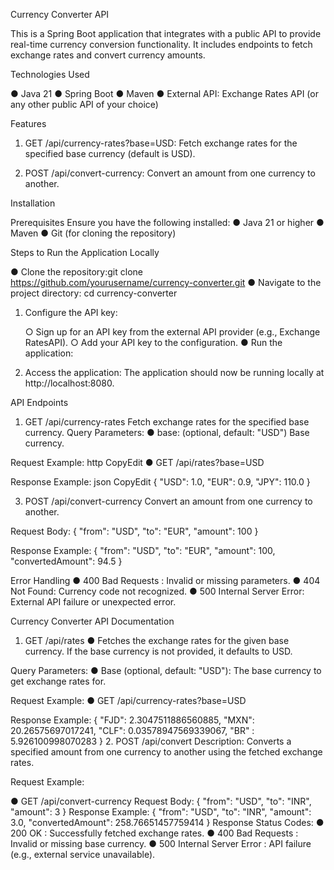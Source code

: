 Currency Converter API

This is a Spring Boot application that integrates with a public API to provide real-time
currency conversion functionality. It includes endpoints to fetch exchange rates and convert
currency amounts.

Technologies Used

● Java 21
● Spring Boot
● Maven
● External API: Exchange Rates API (or any other public API of your choice)

Features

1. GET /api/currency-rates?base=USD: Fetch exchange rates for the specified base currency
(default is USD).

2. POST /api/convert-currency: Convert an amount from one currency to another.
   
Installation

Prerequisites
Ensure you have the following installed:
  ● Java 21 or higher
  ● Maven
  ● Git (for cloning the repository)

Steps to Run the Application Locally

  ● Clone the repository:git clone https://github.com/yourusername/currency-converter.git
  ● Navigate to the project directory: cd currency-converter

1. Configure the API key:
   
	○ Sign up for an API key from the external API provider (e.g., Exchange RatesAPI).
	○ Add your API key to the configuration.
	● Run the application:

2. Access the application: The application should now be running locally at http://localhost:8080.
   
API Endpoints

1. GET /api/currency-rates
    Fetch exchange rates for the specified base currency.
Query Parameters:
    ● base: (optional, default: "USD") Base currency.

Request Example:
  http
  CopyEdit
	  ● GET /api/rates?base=USD
 
Response Example:
  json
  CopyEdit
    {
      "USD": 1.0,
      "EUR": 0.9,
      "JPY": 110.0
    }
    
3. POST /api/convert-currency
  Convert an amount from one currency to another.

Request Body:
    {
      "from": "USD",
      "to": "EUR",
      "amount": 100
    }
    
Response Example:
  {
    "from": "USD",
    "to": "EUR",
    "amount": 100,
    "convertedAmount": 94.5
  }
  
Error Handling
  ● 400 Bad Requests : Invalid or missing parameters.
  ● 404 Not Found: Currency code not recognized.
  ● 500 Internal Server Error: External API failure or unexpected error.

  Currency Converter API Documentation
  
  1. GET /api/rates
    ● Fetches the exchange rates for the given base currency. If the base currency is not provided, it defaults to USD.
 
 Query Parameters:
    ● Base (optional, default: "USD"): The base currency to get exchange rates for.
    
Request Example:
    ● GET /api/currency-rates?base=USD

Response Example:
    {
     "FJD": 2.3047511886560885,
     "MXN": 20.26575697017241,
     "CLF": 0.03578947569339067,
     "BR" : 5.926100998070283
     }
2. POST /api/convert
    Description: Converts a specified amount from one currency to another using the fetched exchange rates.

Request Example:

  ● GET /api/convert-currency
      Request Body:
        {
         "from": "USD",
         "to": "INR",
         "amount": 3
        }
 Response Example:
      {
       "from": "USD",
       "to": "INR",
        "amount": 3.0,
        "convertedAmount": 258.76651457759414
      }
Response Status Codes:
  ● 200 OK : Successfully fetched exchange rates.
  ● 400 Bad Requests : Invalid or missing base currency.
  ● 500 Internal Server Error : API failure (e.g., external service unavailable).

  
